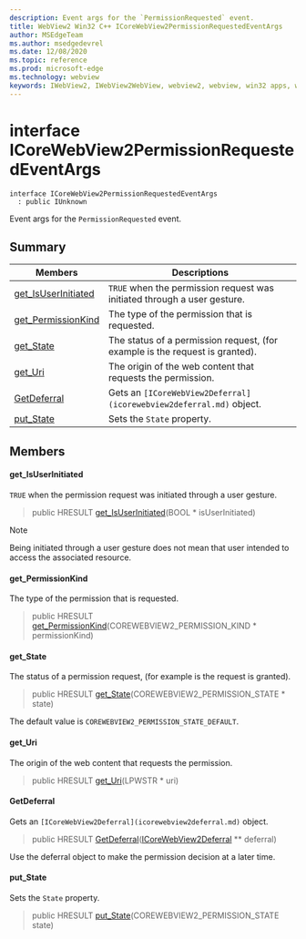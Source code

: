 ```yaml
---
description: Event args for the `PermissionRequested` event.
title: WebView2 Win32 C++ ICoreWebView2PermissionRequestedEventArgs
author: MSEdgeTeam
ms.author: msedgedevrel
ms.date: 12/08/2020
ms.topic: reference
ms.prod: microsoft-edge
ms.technology: webview
keywords: IWebView2, IWebView2WebView, webview2, webview, win32 apps, win32, edge, ICoreWebView2, ICoreWebView2Controller, browser control, edge html, ICoreWebView2PermissionRequestedEventArgs
---
```


# interface ICoreWebView2PermissionRequestedEventArgs 

```
interface ICoreWebView2PermissionRequestedEventArgs
  : public IUnknown
```

Event args for the `PermissionRequested` event.

## Summary

 Members                        | Descriptions
--------------------------------|---------------------------------------------
[get_IsUserInitiated](#get_isuserinitiated) | `TRUE` when the permission request was initiated through a user gesture.
[get_PermissionKind](#get_permissionkind) | The type of the permission that is requested.
[get_State](#get_state) | The status of a permission request, (for example is the request is granted).
[get_Uri](#get_uri) | The origin of the web content that requests the permission.
[GetDeferral](#getdeferral) | Gets an `[ICoreWebView2Deferral](icorewebview2deferral.md)` object.
[put_State](#put_state) | Sets the `State` property.

## Members

#### get_IsUserInitiated 

`TRUE` when the permission request was initiated through a user gesture.

> public HRESULT [get_IsUserInitiated](#get_isuserinitiated)(BOOL * isUserInitiated)

> [!NOTE]
> Being initiated through a user gesture does not mean that user intended to access the associated resource.

#### get_PermissionKind 

The type of the permission that is requested.

> public HRESULT [get_PermissionKind](#get_permissionkind)(COREWEBVIEW2_PERMISSION_KIND * permissionKind)

#### get_State 

The status of a permission request, (for example is the request is granted).

> public HRESULT [get_State](#get_state)(COREWEBVIEW2_PERMISSION_STATE * state)

The default value is `COREWEBVIEW2_PERMISSION_STATE_DEFAULT`.

#### get_Uri 

The origin of the web content that requests the permission.

> public HRESULT [get_Uri](#get_uri)(LPWSTR * uri)

#### GetDeferral 

Gets an `[ICoreWebView2Deferral](icorewebview2deferral.md)` object.

> public HRESULT [GetDeferral](#getdeferral)([ICoreWebView2Deferral](icorewebview2deferral.md) ** deferral)

Use the deferral object to make the permission decision at a later time.

#### put_State 

Sets the `State` property.

> public HRESULT [put_State](#put_state)(COREWEBVIEW2_PERMISSION_STATE state)

